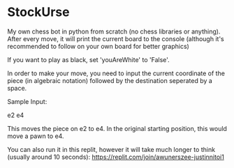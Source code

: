 # StockUrse
My own chess bot in python from scratch (no chess libraries or anything). After every move, it will print the current board to the console (although it's recommended to follow on your own board for better graphics)

If you want to play as black, set 'youAreWhite' to 'False'.

In order to make your move, you need to input the current coordinate of the piece (in algebraic notation) followed by the destination seperated by a space.

Sample Input:

e2 e4

This moves the piece on e2 to e4. In the original starting position, this would move a pawn to e4.

You can also run it in this replit, however it will take much longer to think (usually around 10 seconds): https://replit.com/join/awunerszee-justinnitoi1
